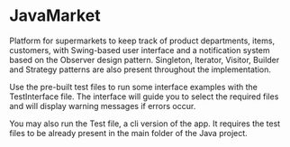 # JavaMarket
Platform for supermarkets to keep track of product departments, items, customers, with Swing-based user interface and a notification system based on the Observer design pattern. Singleton, Iterator, Visitor, Builder and Strategy patterns are also present throughout the implementation.

Use the pre-built test files to run some interface examples with the TestInterface file. The interface will guide you to select the required files and will display warning messages if errors occur.

You may also run the Test file, a cli version of the app. It requires the test files to be already present in the main folder of the Java project.
